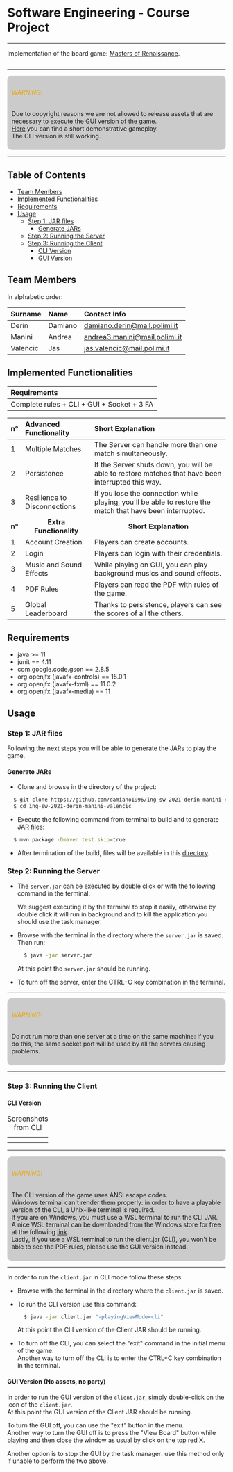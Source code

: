 # Software Engineering - Course Project

---

Implementation of the board game: <a href="https://www.craniocreations.it/prodotto/masters-of-renaissance/">Masters of
Renaissance</a>.

<p>
  <img src="others/Masters-of-Renaissance_box3D.png"  alt="" class="center"/>
</p>

---

<div style="background: rgba(0, 0, 0, 0.2); border-radius: 10px; padding: 10px">
<h6 style="color: #eca400">WARNING!</h6>
<p>
Due to copyright reasons we are not allowed to release assets that are necessary to execute the GUI version of the game.
<br>
<a href="others/GUI_video_example.mp4">Here</a> you can find a short demonstrative gameplay.
<br>
The CLI version is still working.
</p>
</div>

---

## Table of Contents

- [Team Members](#team-members)
- [Implemented Functionalities](#implemented-functionalities)
- [Requirements](#requirements)
- [Usage](#usage)
    - [Step 1: JAR files](#usage-step-1)
        - [Generate JARs](#generate-jars)
    - [Step 2: Running the Server](#usage-step-2)
    - [Step 3: Running the Client](#usage-step-3)
        - [CLI Version](#cli-version)
        - [GUI Version](#gui-version)

<a name="team-members"></a>

## Team Members

In alphabetic order:

| Surname   | Name      | Contact Info                       |
|:----------|:----------|:-----------------------------------|
| Derin     | Damiano   | damiano.derin@mail.polimi.it       |
| Manini    | Andrea    | andrea3.manini@mail.polimi.it      |
| Valencic  | Jas       | jas.valencic@mail.polimi.it        |

<a name="implemented-functionalities"></a>

## Implemented Functionalities

| Requirements                               |
|:-------------------------------------------|
| Complete rules + CLI + GUI + Socket + 3 FA |

| n° | Advanced Functionality        | Short Explanation                                                                                         |
|:---|:------------------------------|:--------------------------------------------------------------------------------------------------------- |
| 1  | Multiple Matches              | The Server can handle more than one match simultaneously.                                                 |
| 2  | Persistence                   | If the Server shuts down, you will be able to restore matches that have been interrupted this way.        |
| 3  | Resilience to Disconnections  | If you lose the connection while playing, you'll be able to restore the match that have been interrupted. |
| <center>**n°**</center> | <center>**Extra Functionality**</center> | <center>**Short Explanation**</center> |
| 1  | Account Creation        | Players can create accounts.                                            |
| 2  | Login                   | Players can login with their credentials.                               |
| 3  | Music and Sound Effects | While playing on GUI, you can play background musics and sound effects. |
| 4  | PDF Rules               | Players can read the PDF with rules of the game.                        |
| 5  | Global Leaderboard      | Thanks to persistence, players can see the scores of all the others.    |

<a name="requirements"></a>

## Requirements

- java >= 11
- junit == 4.11
- com.google.code.gson == 2.8.5
- org.openjfx (javafx-controls) == 15.0.1
- org.openjfx (javafx-fxml) == 11.0.2
- org.openjfx (javafx-media) == 11

<a name="usage"></a>

## Usage

<a name="usage-step-1"></a>

### Step 1: JAR files

Following the next steps you will be able to generate the JARs to play the game.

<a name="generate-jars"></a>

#### Generate JARs

- Clone and browse in the directory of the project:

```bash
  $ git clone https://github.com/damiano1996/ing-sw-2021-derin-manini-valencic.git
  $ cd ing-sw-2021-derin-manini-valencic
```

- Execute the following command from terminal to build and to generate JAR files:

```bash
  $ mvn package -Dmaven.test.skip=true
```

- After termination of the build, files will be available in this [directory](deliverables/final/jar).

<a name="usage-step-2"></a>

### Step 2: Running the Server

- The ```server.jar``` can be executed by double click or with the following command in the terminal.

  We suggest executing it by the terminal to stop it easily, otherwise by double click it will run in background and to
  kill the application you should use the task manager.

- Browse with the terminal in the directory where the ```server.jar``` is saved. Then run:

  ```bash
    $ java -jar server.jar
  ```

  At this point the ```server.jar``` should be running.
- To turn off the server, enter the CTRL+C key combination in the terminal.

---

<div style="background: rgba(0, 0, 0, 0.2); border-radius: 10px; padding: 10px">
<h6 style="color: #eca400">WARNING!</h6>
<p>
Do not run more than one server at a time on the same machine:
if you do this, the same socket port will be used by all the servers causing problems.
</p>
</div>

---

<a name="usage-step-3"></a>

### Step 3: Running the Client

<a name="cli-version"></a>

#### CLI Version

<div>
<table>
    <caption>Screenshots from CLI</caption>
    <tbody>
        <tr>
            <td><img src="others/CLI_personalboard.png" alt=""></td>
            <td><img src="others/CLI_buy_development_card.png" alt=""></td>
        </tr>
        <tr>
            <td><img src="others/CLI_market_action.png" alt=""></td>
            <td><img src="others/CLI_production_selection.png" alt=""></td>
        </tr>
    </tbody>
</table>
</div>

---

<div style="background: rgba(0, 0, 0, 0.2); border-radius: 10px; padding: 10px">
<h6 style="color: #eca400">WARNING!</h6>
<p>
The CLI version of the game uses ANSI escape codes.<br>
Windows terminal can't render them properly:
in order to have a playable version of the CLI, a Unix-like terminal is required.<br>
If you are on Windows, you must use a WSL terminal to run the CLI JAR.<br>
A nice WSL terminal can be downloaded from the Windows store for free at the following
<a href="https://www.microsoft.com/store/productId/9NBLGGH4MSV6">link</a>.<br>
Lastly, if you use a WSL terminal to run the client.jar (CLI), you won't be able to see the PDF rules,
please use the GUI version instead.  
</p>
</div>

---

In order to run the ```client.jar``` in CLI mode follow these steps:

- Browse with the terminal in the directory where the ```client.jar``` is saved.

- To run the CLI version use this command:
  ```bash
    $ java -jar client.jar "-playingViewMode=cli"
  ```

  At this point the CLI version of the Client JAR should be running.

- To turn off the CLI, you can select the "exit" command in the initial menu of the game.  
  Another way to turn off the CLI is to enter the CTRL+C key combination in the terminal.

<a name="gui-version"></a>

#### GUI Version (No assets, no party)

In order to run the GUI version of the ```client.jar```, simply double-click on the icon of the ```client.jar```.  
At this point the GUI version of the Client JAR should be running.

To turn the GUI off, you can use the "exit" button in the menu.  
Another way to turn the GUI off is to press the "View Board" button while playing and then close the window as usual by
click on the top red X.

Another option is to stop the GUI by the task manager: use this method only if unable to perform the two above.
